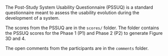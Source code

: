 The Post-Study System Usability Questionnaire (PSSUQ) is a standard questionnaire
meant to assess the usability evolution during the development of a system.

The scores from the PSSUQ are in the `scores/` folder. The folder contains the PSSUQ scores for the Phase 1 (P1) and Phase 2 (P2) to generate Figure 3D and 4.

The open comments from the participants are in the `comments` folder.
